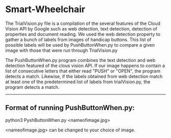 # Smart-Wheelchair

The TrialVision.py file is a compilation of the several features of the Cloud Vision API by Google such as web detection, text detection, detection of properties and document reading. 
We used the web detection property to gather a bunch of labels from images of handicap buttons. This list of possible labels will be used by PushButtonWhen.py to compare a given image with those that were run through TrialVision.py

The PushButtonWhen.py program combines the text detection and web detection featured of the clous vision API. If our image happens to contain a list of consecutive letters that either read "PUSH" or "OPEN", the program detects a match. Likewise, if the labels obtained from web detection match at least one of the predetermined  list of labels from trialVision.py, the program detects a match.

******************************************************************************************************************************

Format of running PushButtonWhen.py:
------------------------------------

python3 PyshButtonWhen.py <nameofimage.jpg>

 <nameofimage.jpg> can be changed to your choice of image.

